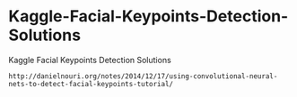 # Kaggle-Facial-Keypoints-Detection-Solutions
Kaggle Facial Keypoints Detection Solutions

~~~
http://danielnouri.org/notes/2014/12/17/using-convolutional-neural-nets-to-detect-facial-keypoints-tutorial/
~~~
